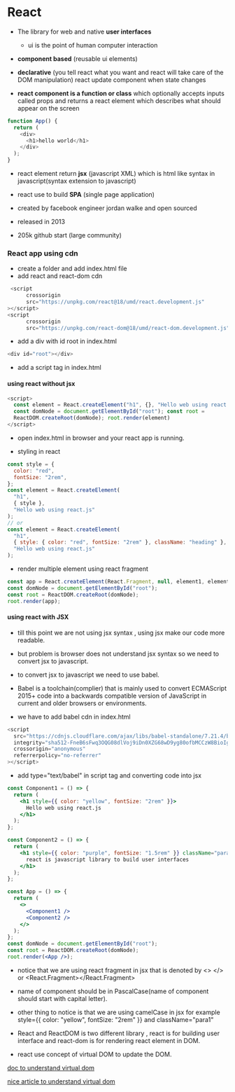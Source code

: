 # React

- The library for web and native **user interfaces**
  - ui is the point of human computer interaction
- **component based** (reusable ui elements)
- **declarative** (you tell react what you want and react will take care of the DOM manipulation) react update component when state changes

- **react component is a function or class** which optionally accepts inputs called props and returns a react element which describes what should appear on the screen

```js
function App() {
  return (
    <div>
      <h1>hello world</h1>
    </div>
  );
}
```

- react element return **jsx** (javascript XML) which is html like syntax in javascript(syntax extension to javascript)
- react use to build **SPA** (single page application)

- created by facebook engineer jordan walke and open sourced
- released in 2013
- 205k github start (large community)

### React app using cdn

- create a folder and add index.html file
- add react and react-dom cdn

```js
 <script
      crossorigin
      src="https://unpkg.com/react@18/umd/react.development.js"
></script>
<script
      crossorigin
      src="https://unpkg.com/react-dom@18/umd/react-dom.development.js"></script>
```

- add a div with id root in index.html

```js
<div id="root"></div>
```

- add a script tag in index.html

#### using react without jsx

```js
<script>
  const element = React.createElement("h1", {}, "Hello web using react.js");
  const domNode = document.getElementById("root"); const root =
  ReactDOM.createRoot(domNode); root.render(element)
</script>
```

- open index.html in browser and your react app is running.

- styling in react

```js
const style = {
  color: "red",
  fontSize: "2rem",
};
const element = React.createElement(
  "h1",
  { style },
  "Hello web using react.js"
);
// or
const element = React.createElement(
  "h1",
  { style: { color: "red", fontSize: "2rem" }, className: "heading" },
  "Hello web using react.js"
);
```

- render multiple element using react fragment

```js
const app = React.createElement(React.Fragment, null, element1, element2);
const domNode = document.getElementById("root");
const root = ReactDOM.createRoot(domNode);
root.render(app);
```

#### using react with JSX

- till this point we are not using jsx syntax , using jsx make our code more readable.

- but problem is browser does not understand jsx syntax so we need to convert jsx to javascript.

- to convert jsx to javascript we need to use babel.

- Babel is a toolchain(complier) that is mainly used to convert ECMAScript 2015+ code into a backwards compatible version of JavaScript in current and older browsers or environments.

- we have to add babel cdn in index.html

```js
<script
  src="https://cdnjs.cloudflare.com/ajax/libs/babel-standalone/7.21.4/babel.min.js"
  integrity="sha512-FneB6sFwq3OQG08dlVoj9iDn0XZG68wD9yg80ofbMCCzW8BioIgsAwSciFaVjM77PdsKdvz3kt/5MKwd+KVGDw=="
  crossorigin="anonymous"
  referrerpolicy="no-referrer"
></script>
```

- add type="text/babel" in script tag and converting code into jsx

```jsx
const Component1 = () => {
  return (
    <h1 style={{ color: "yellow", fontSize: "2rem" }}>
      Hello web using react.js
    </h1>
  );
};

const Component2 = () => {
  return (
    <h1 style={{ color: "purple", fontSize: "1.5rem" }} className="para1">
      react is javascript library to build user interfaces
    </h1>
  );
};

const App = () => {
  return (
    <>
      <Component1 />
      <Component2 />
    </>
  );
};
const domNode = document.getElementById("root");
const root = ReactDOM.createRoot(domNode);
root.render(<App />);
```

- notice that we are using react fragment in jsx that is denoted by <> </> or <React.Fragment></React.Fragment>

- name of component should be in PascalCase(name of component should start with capital letter).

- other thing to notice is that we are using camelCase in jsx for example style={{ color: "yellow", fontSize: "2rem" }} and className="para1"

- React and ReactDOM is two different library , react is for building user interface and react-dom is for rendering react element in DOM.

- react use concept of virtual DOM to update the DOM.

[doc to understand virtual dom](https://legacy.reactjs.org/docs/faq-internals.html)

[nice article to understand virtual dom](https://programmingwithmosh.com/react/react-virtual-dom-explained/)
